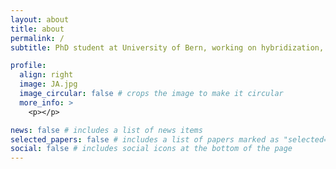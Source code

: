 ```yaml
---
layout: about
title: about
permalink: /
subtitle: PhD student at University of Bern, working on hybridization, speciation, and fitness landscapes.

profile:
  align: right
  image: JA.jpg
  image_circular: false # crops the image to make it circular
  more_info: >
    <p></p>

news: false # includes a list of news items
selected_papers: false # includes a list of papers marked as "selected={true}"
social: false # includes social icons at the bottom of the page
---
```

